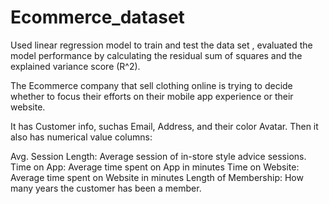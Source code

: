 # Ecommerce_dataset
Used linear regression model to train and test the data set , evaluated the model performance by calculating the residual sum of squares and the explained variance score (R^2).

The Ecommerce company that sell clothing online is trying to decide whether to focus their efforts on their mobile app experience or their website. 

It has Customer info, suchas Email, Address, and their color Avatar. Then it also has numerical value columns:

Avg. Session Length: Average session of in-store style advice sessions.
Time on App: Average time spent on App in minutes
Time on Website: Average time spent on Website in minutes
Length of Membership: How many years the customer has been a member. 
